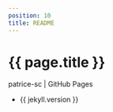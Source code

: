 ```yaml
---
position: 10
title: README
---
```

# {{ page.title }}
patrice-sc | GitHub Pages
- {{ jekyll.version }}
